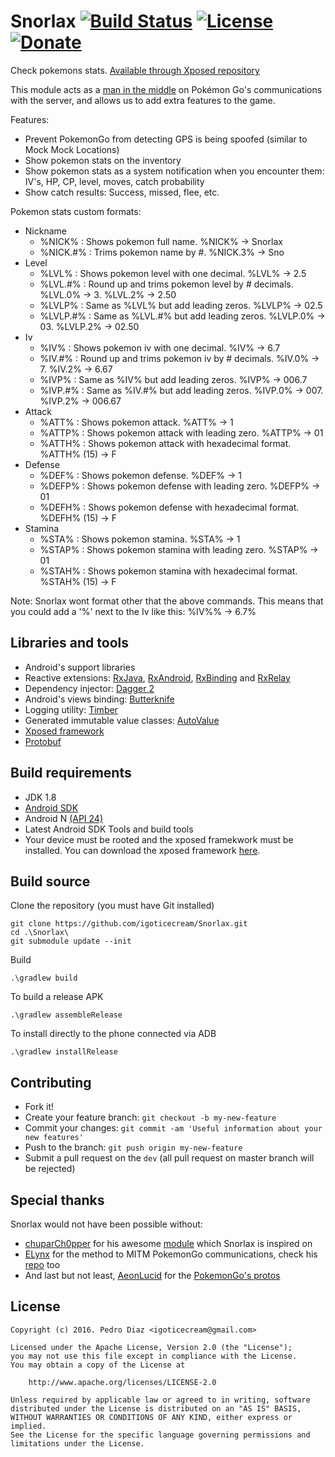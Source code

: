 # Snorlax [![Build Status](https://travis-ci.org/igoticecream/Snorlax.svg?branch=master)](https://travis-ci.org/igoticecream/Snorlax) [![License](https://img.shields.io/badge/license-apache%202.0-blue.svg)](http://www.apache.org/licenses/LICENSE-2.0.html) [![Donate](https://img.shields.io/badge/Donate-PayPal-green.svg)](https://www.paypal.com/cgi-bin/webscr?cmd=_s-xclick&hosted_button_id=A9PPGNDJEC33E)
Check pokemons stats. [Available through Xposed repository](http://repo.xposed.info/module/com.icecream.snorlax)  
  
This module acts as a [man in the middle](https://en.wikipedia.org/wiki/Man-in-the-middle_attack) on Pokémon Go's communications with the server, and allows us to add extra features to the game.

Features:
- Prevent PokemonGo from detecting GPS is being spoofed (similar to Mock Mock Locations)
- Show pokemon stats on the inventory
- Show pokemon stats as a system notification when you encounter them: IV's, HP, CP, level, moves, catch probability
- Show catch results: Success, missed, flee, etc.

Pokemon stats custom formats:
- Nickname
  - %NICK% : Shows pokemon full name. %NICK% -> Snorlax
  - %NICK.#% : Trims pokemon name by #. %NICK.3% -> Sno
- Level
  - %LVL% : Shows pokemon level with one decimal. %LVL% -> 2.5
  - %LVL.#% : Round up and trims pokemon level by # decimals. %LVL.0% -> 3. %LVL.2% -> 2.50
  - %LVLP% : Same as %LVL% but add leading zeros. %LVLP% -> 02.5
  - %LVLP.#% : Same as %LVL.#% but add leading zeros. %LVLP.0% -> 03. %LVLP.2% -> 02.50
- Iv
  - %IV% : Shows pokemon iv with one decimal. %IV% -> 6.7
  - %IV.#% : Round up and trims pokemon iv by # decimals. %IV.0% -> 7. %IV.2% -> 6.67
  - %IVP% : Same as %IV% but add leading zeros. %IVP% -> 006.7
  - %IVP.#% : Same as %IV.#% but add leading zeros. %IVP.0% -> 007. %IVP.2% -> 006.67
- Attack
  - %ATT% : Shows pokemon attack. %ATT% -> 1
  - %ATTP% : Shows pokemon attack with leading zero. %ATTP% -> 01
  - %ATTH% : Shows pokemon attack with hexadecimal format. %ATTH% (15) -> F
- Defense
  - %DEF% : Shows pokemon defense. %DEF% -> 1
  - %DEFP% : Shows pokemon defense with leading zero. %DEFP% -> 01
  - %DEFH% : Shows pokemon defense with hexadecimal format. %DEFH% (15) -> F
- Stamina
  - %STA% : Shows pokemon stamina. %STA% -> 1
  - %STAP% : Shows pokemon stamina with leading zero. %STAP% -> 01
  - %STAH% : Shows pokemon stamina with hexadecimal format. %STAH% (15) -> F

Note: Snorlax wont format other that the above commands. This means that you could add a '%' next to the Iv like this: %IV%% -> 6.7%

## Libraries and tools
- Android's support libraries
- Reactive extensions: [RxJava](https://github.com/ReactiveX/RxJava), [RxAndroid](https://github.com/ReactiveX/RxAndroid), [RxBinding](https://github.com/JakeWharton/RxBinding) and [RxRelay](https://github.com/JakeWharton/RxRelay)
- Dependency injector: [Dagger 2](http://google.github.io/dagger/)
- Android's views binding: [Butterknife](https://github.com/JakeWharton/butterknife)
- Logging utility: [Timber](https://github.com/JakeWharton/timber)
- Generated immutable value classes: [AutoValue](https://github.com/google/auto/tree/master/value)
- [Xposed framework](https://github.com/rovo89/XposedBridge)
- [Protobuf](https://github.com/google/protobuf-gradle-plugin)

## Build requirements
- JDK 1.8
- [Android SDK](http://developer.android.com/sdk/index.html)
- Android N [(API 24) ](http://developer.android.com/tools/revisions/platforms.html)
- Latest Android SDK Tools and build tools
- Your device must be rooted and the xposed framekwork must be installed. You can download the xposed framework [here](http://repo.xposed.info/module/de.robv.android.xposed.installer).

## Build source
Clone the repository (you must have Git installed)
```
git clone https://github.com/igoticecream/Snorlax.git
cd .\Snorlax\
git submodule update --init
```

Build
```
.\gradlew build
```

To build a release APK
```
.\gradlew assembleRelease
```

To install directly to the phone connected via ADB
```
.\gradlew installRelease
```

## Contributing
  - Fork it!
  - Create your feature branch: `git checkout -b my-new-feature`
  - Commit your changes: `git commit -am 'Useful information about your new features'`
  - Push to the branch: `git push origin my-new-feature`
  - Submit a pull request on the `dev` (all pull request on master branch will be rejected)

## Special thanks
Snorlax would not have been possible without:
- [chuparCh0pper](https://github.com/chuparCh0pper/PoGoIV_xposed) for his awesome [module](https://github.com/chuparCh0pper/PoGoIV_xposed) which Snorlax is inspired on
- [ELynx](https://github.com/ELynx) for the method to MITM PokemonGo communications, check his [repo](https://github.com/ELynx/pokemon-go-xposed-mitm) too
- And last but not least, [AeonLucid](https://github.com/AeonLucid) for the [PokemonGo's protos](https://github.com/AeonLucid/POGOProtos)

## License
    Copyright (c) 2016. Pedro Diaz <igoticecream@gmail.com>

    Licensed under the Apache License, Version 2.0 (the "License");
    you may not use this file except in compliance with the License.
    You may obtain a copy of the License at

        http://www.apache.org/licenses/LICENSE-2.0

    Unless required by applicable law or agreed to in writing, software
    distributed under the License is distributed on an "AS IS" BASIS,
    WITHOUT WARRANTIES OR CONDITIONS OF ANY KIND, either express or implied.
    See the License for the specific language governing permissions and
    limitations under the License.
